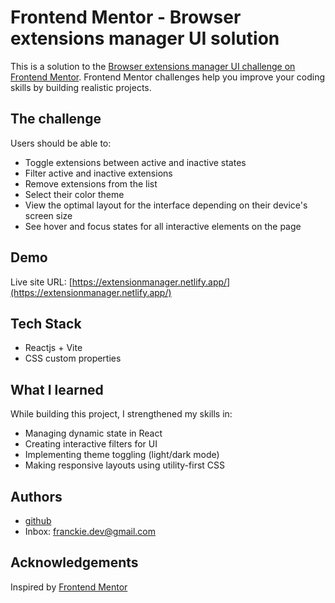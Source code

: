 
# Frontend Mentor - Browser extensions manager UI solution

This is a solution to the [Browser extensions manager UI challenge on Frontend Mentor](https://www.frontendmentor.io/challenges/browser-extension-manager-ui-yNZnOfsMAp). Frontend Mentor challenges help you improve your coding skills by building realistic projects.




## The challenge

Users should be able to:

- Toggle extensions between active and inactive states
- Filter active and inactive extensions
- Remove extensions from the list
- Select their color theme
- View the optimal layout for the interface depending on their device's screen size
- See hover and focus states for all interactive elements on the page
## Demo

Live site URL: [https://extensionmanager.netlify.app/](https://extensionmanager.netlify.app/)


## Tech Stack

- Reactjs + Vite
- CSS custom properties


## What I learned

While building this project, I strengthened my skills in:

- Managing dynamic state in React
- Creating interactive filters for UI
- Implementing theme toggling (light/dark mode)
- Making responsive layouts using utility-first CSS
## Authors

- [github](https://github.com/Fr4nckie)
- Inbox: franckie.dev@gmail.com


## Acknowledgements

Inspired by [Frontend Mentor](https://www.frontendmentor.io/)
